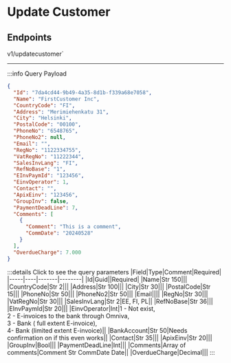 # Update Customer

## Endpoints

<!--@include: @/dist/md/api_url.md-->v1/updatecustomer`

---
:::info Query Payload
```json
{
  "Id": "7da4cd44-9b49-4a35-8d1b-f339a68e7058",
  "Name": "FirstCustomer Inc",
  "CountryCode": "FI",
  "Address": "Merimiehenkatu 31",
  "City": "Helsinki",
  "PostalCode": "00100",
  "PhoneNo": "6548765",
  "PhoneNo2": null,
  "Email": "",
  "RegNo": "1122334755",
  "VatRegNo": "11222344",
  "SalesInvLang": "FI",
  "RefNoBase": "1",
  "EInvPaymId": "123456",
  "EinvOperator": 1,
  "Contact": "",
  "ApixEinv": "123456",
  "GroupInv": false,
  "PaymentDeadLine": 7,
  "Comments": [
    {
      "Comment": "This is a comment",
      "CommDate": "20240528"
    }
  ],
  "OverdueCharge": 7.000
}
```
:::details Click to see the query parameters
|Field|Type|Comment|Required|
|-----|----|-------|--------|
|Id|Guid||Required|
|Name|Str 150|||
|CountryCode|Str 2|||
|Address|Str 100|||
|City|Str 30|||
|PostalCode|Str 15|||
|PhoneNo|Str 50|||
|PhoneNo2|Str 50|||
|Email||||
|RegNo|Str 30|||
|VatRegNo|Str 30|||
|SalesInvLang|Str 2|EE, FI, PL||
|RefNoBase|Str 36|||
|EInvPaymId|Str 20|||
|EinvOperator|Int|1 - Not exist, <br>2 - E-invoices to the bank through Omniva, <br>3 - Bank ( full extent E-invoice), <br>4- Bank (limited extent E-invoice)||
|BankAccount|Str 50|Needs confirmation on if this even works||
|Contact|Str 35|||
|ApixEinv|Str 20|||
|GroupInv|Bool|||
|PaymentDeadLine|Int|||
|Comments|Array of comments|Comment Str CommDate Date||
|OverdueCharge|Decimal|||
:::